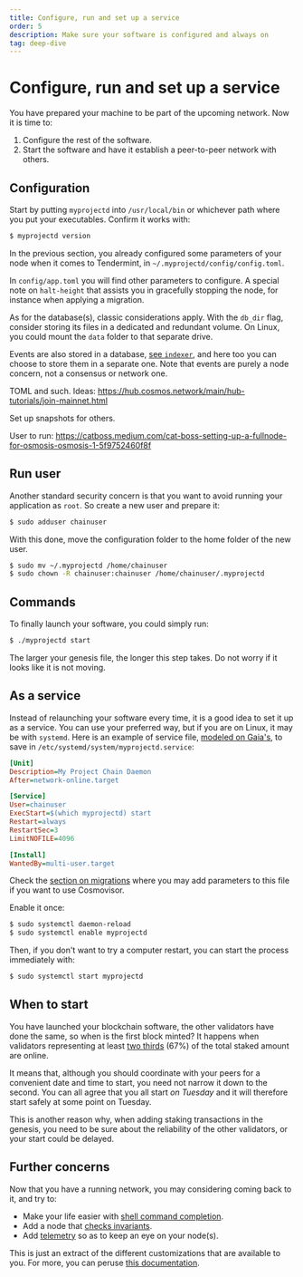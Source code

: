 ```yaml
---
title: Configure, run and set up a service
order: 5
description: Make sure your software is configured and always on
tag: deep-dive
---
```


# Configure, run and set up a service

You have prepared your machine to be part of the upcoming network. Now it is time to:

1. Configure the rest of the software.
2. Start the software and have it establish a peer-to-peer network with others.

## Configuration

Start by putting `myprojectd` into `/usr/local/bin` or whichever path where you put your executables. Confirm it works with:

```sh
$ myprojectd version
```

In the previous section, you already configured some parameters of your node when it comes to Tendermint, in `~/.myprojectd/config/config.toml`.

In `config/app.toml` you will find other parameters to configure. A special note on `halt-height` that assists you in gracefully stopping the node, for instance when applying a migration.

As for the database(s), classic considerations apply. With the `db_dir` flag, consider storing its files in a dedicated and redundant volume. On Linux, you could mount the `data` folder to that separate drive.

Events are also stored in a database, [see `indexer`](https://docs.tendermint.com/master/nodes/configuration.html#indexing-settings), and here too you can choose to store them in a separate one. Note that events are purely a node concern, not a consensus or network one.

TOML and such. Ideas: https://hub.cosmos.network/main/hub-tutorials/join-mainnet.html

Set up snapshots for others.

User to run:
https://catboss.medium.com/cat-boss-setting-up-a-fullnode-for-osmosis-osmosis-1-5f9752460f8f

## Run user

Another standard security concern is that you want to avoid running your application as `root`. So create a new user and prepare it:

```sh
$ sudo adduser chainuser
```

With this done, move the configuration folder to the home folder of the new user.

```sh
$ sudo mv ~/.myprojectd /home/chainuser
$ sudo chown -R chainuser:chainuser /home/chainuser/.myprojectd
```

## Commands

To finally launch your software, you could simply run:

```sh
$ ./myprojectd start
```

The larger your genesis file, the longer this step takes. Do not worry if it looks like it is not moving.

## As a service

Instead of relaunching your software every time, it is a good idea to set it up as a service. You can use your preferred way, but if you are on Linux, it may be with `systemd`. Here is an example of service file, [modeled on Gaia's](https://hub.cosmos.network/main/hub-tutorials/join-mainnet.html#running-via-background-process), to save in `/etc/systemd/system/myprojectd.service`:

```ini
[Unit]
Description=My Project Chain Daemon
After=network-online.target

[Service]
User=chainuser
ExecStart=$(which myprojectd) start
Restart=always
RestartSec=3
LimitNOFILE=4096

[Install]
WantedBy=multi-user.target
```

Check the [section on migrations](./6-migration.md) where you may add parameters to this file if you want to use Cosmovisor.

Enable it once:

```sh
$ sudo systemctl daemon-reload
$ sudo systemctl enable myprojectd
```

Then, if you don't want to try a computer restart, you can start the process immediately with:

```sh
$ sudo systemctl start myprojectd
```

## When to start

You have launched your blockchain software, the other validators have done the same, so when is the first block minted? It happens when validators representing at least [two thirds](https://hub.cosmos.network/main/resources/genesis.html#genesis-transactions) (67%) of the total staked amount are online.

It means that, although you should coordinate with your peers for a convenient date and time to start, you need not narrow it down to the second. You can all agree that you all start _on Tuesday_ and it will therefore start safely at some point on Tuesday.

This is another reason why, when adding staking transactions in the genesis, you need to be sure about the reliability of the other validators, or your start could be delayed.

## Further concerns

Now that you have a running network, you may considering coming back to it, and try to:

* Make your life easier with [shell command completion](https://hub.cosmos.network/main/hub-tutorials/gaiad.html#shells-completion-scripts).
* Add a node that [checks invariants](https://hub.cosmos.network/main/hub-tutorials/join-mainnet.html#verify-mainnet).
* Add [telemetry](https://docs.cosmos.network/main/core/telemetry.html) so as to keep an eye on your node(s).

This is just an extract of the different customizations that are available to you. For more, you can peruse [this documentation](https://hub.cosmos.network/main/hub-tutorials/join-mainnet.html).